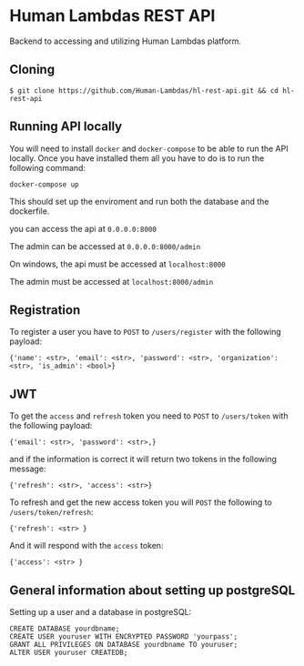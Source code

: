 
# Human Lambdas REST API
Backend to accessing and utilizing Human Lambdas platform. 

## Cloning
```
$ git clone https://github.com/Human-Lambdas/hl-rest-api.git && cd hl-rest-api
```

## Running API locally
You will need to install `docker` and `docker-compose` to be able to run the API locally. 
Once you have installed them all you have to do is to run the following command:
```
docker-compose up
```
This should set up the enviroment and run both the database and the dockerfile.

you can access the api at `0.0.0.0:8000`

The admin can be accessed at `0.0.0.0:8000/admin`

On windows, the api must be accessed at `localhost:8000`

The admin must be accessed at `localhost:8000/admin`

## Registration
To register a user you have to `POST` to `/users/register` with the following payload: 
```
{'name': <str>, 'email': <str>, 'password': <str>, 'organization': <str>, 'is_admin': <bool>}
```

## JWT 
To get the `access` and `refresh` token you need to `POST` to `/users/token` with the following payload: 
```
{'email': <str>, 'password': <str>,}
```
and if the information is correct it will return two tokens in the following message: 
```
{'refresh': <str>, 'access': <str>}
```

To refresh and get the new access token you will `POST` the following to `/users/token/refresh`:

```
{'refresh': <str> }
``` 

And it will respond with the `access` token: 

```
{'access': <str> }
``` 


## General information about setting up postgreSQL
Setting up a user and a database in postgreSQL:
```
CREATE DATABASE yourdbname;
CREATE USER youruser WITH ENCRYPTED PASSWORD 'yourpass';
GRANT ALL PRIVILEGES ON DATABASE yourdbname TO youruser;
ALTER USER youruser CREATEDB;
```
